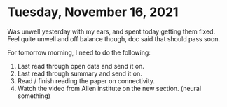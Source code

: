# Tuesday, November 16, 2021

Was unwell yesterday with my ears, and spent today getting them fixed.
Feel quite unwell and off balance though, doc said that should pass soon.

For tomorrow morning, I need to do the following:

1. Last read through open data and send it on.
2. Last read through summary and send it on.
3. Read / finish reading the paper on connectivity.
4. Watch the video from Allen institute on the new section. (neural something)